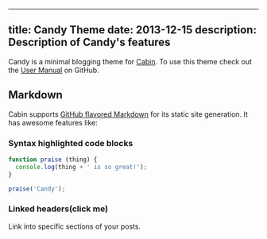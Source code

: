 ----
title: Candy Theme
date:  2013-12-15
description: Description of Candy's features
----

Candy is a minimal blogging theme for [Cabin](http://cabinjs.com). To use this theme check out the [User Manual](https://github.com/colinwren/Candy) on GitHub.

## Markdown
Cabin supports [GitHub flavored Markdown](https://help.github.com/articles/github-flavored-markdown) for its static site generation. It has awesome features like:

### Syntax highlighted code blocks
```javascript
function praise (thing) {
  console.log(thing + ' is so great!');
}

praise('Candy');
```
### Linked headers(click me)
Link into specific sections of your posts.
